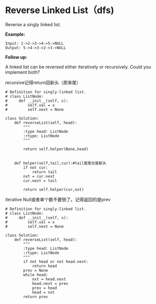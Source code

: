 # Reverse Linked List（dfs\)

Reverse a singly linked list.

**Example:**

```text
Input: 1->2->3->4->5->NULL
Output: 5->4->3->2->1->NULL
```

**Follow up:**

A linked list can be reversed either iteratively or recursively. Could you implement both?

recursive记得return回新头（原来尾）

```text
# Definition for singly-linked list.
# class ListNode:
#     def __init__(self, x):
#         self.val = x
#         self.next = None

class Solution:
    def reverseList(self, head):
        """
        :type head: ListNode
        :rtype: ListNode
        """

        return self.helper(None,head)


    def helper(self,tail,cur):#tail是尾也是新头
        if not cur:
            return tail
        nxt = cur.next
        cur.next = tail

        return self.helper(cur,nxt)
```

iterative Null或者单个数不要倒了。记得返回的是prev

```text
# Definition for singly-linked list.
# class ListNode:
#     def __init__(self, x):
#         self.val = x
#         self.next = None

class Solution:
    def reverseList(self, head):
        """
        :type head: ListNode
        :rtype: ListNode
        """
        if not head or not head.next:
            return head
        prev = None
        while head:
            nxt = head.next
            head.next = prev
            prev = head
            head = nxt
        return prev
```

